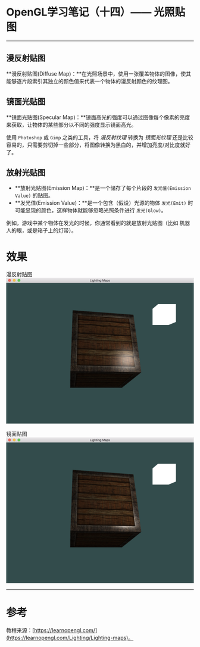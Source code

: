 # OpenGL学习笔记（十四）—— 光照贴图

---


## 漫反射贴图
**漫反射贴图(Diffuse Map)：**在光照场景中，使用一张覆盖物体的图像，使其能够逐片段索引其独立的颜色值来代表一个物体的漫反射颜色的纹理图。

## 镜面光贴图
**镜面光贴图(Specular Map)：**镜面高光的强度可以通过图像每个像素的亮度来获取，让物体的某些部分以不同的强度显示镜面高光。

使用 `Photoshop` 或 `Gimp` 之类的工具，将 *漫反射纹理* 转换为 *镜面光纹理* 还是比较容易的，只需要剪切掉一些部分，将图像转换为黑白的，并增加亮度/对比度就好了。

## 放射光贴图
- **放射光贴图(Emission Map)：**是一个储存了每个片段的 `发光值(Emission Value)` 的贴图。
- **发光值(Emission Value)：**是一个包含（假设）光源的物体 `发光(Emit)` 时可能显现的颜色，这样物体就能够忽略光照条件进行 `发光(Glow)`。

例如，游戏中某个物体在发光的时候，你通常看到的就是放射光贴图（比如 机器人的眼，或是箱子上的灯带）。


# 效果
漫反射贴图
![LightingMaps1.png](LightingMaps1.png)

镜面贴图
![LightingMaps2.png](LightingMaps2.png)

---


# 参考
教程来源：[https://learnopengl.com/](https://learnopengl.com/Lighting/Lighting-maps)。